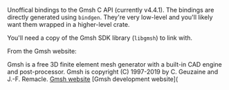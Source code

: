 Unoffical bindings to the Gmsh C API (currently v4.4.1).
The bindings are directly generated using `bindgen`.
They're very low-level and you'll likely want them wrapped in a higher-level crate.

You'll need a copy of the Gmsh SDK library (`libgmsh`) to link with.  

From the Gmsh website: 

Gmsh is a free 3D finite element mesh generator with a built-in CAD engine and post-processor.
Gmsh is copyright (C) 1997-2019 by C. Geuzaine and J.-F. Remacle.
[Gmsh website](http://gmsh.info/)
[Gmsh development website](
